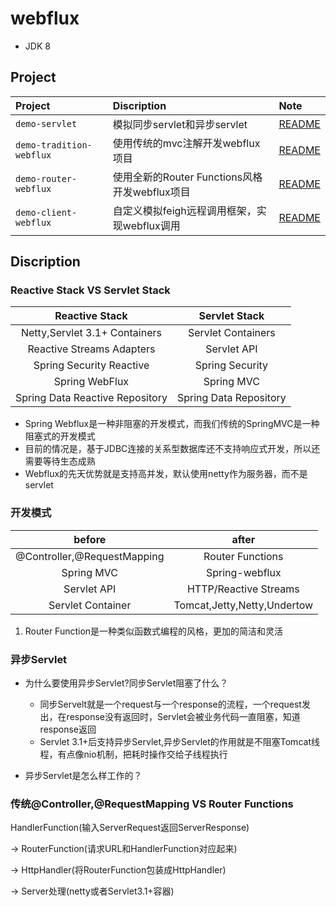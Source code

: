 # webflux

- JDK 8

## Project



| Project| Discription | Note |
| :---- | :---- | :---- |
| `demo-servlet`|模拟同步servlet和异步servlet|[README](./demo-servlet/README.md)|
|`demo-tradition-webflux`|使用传统的mvc注解开发webflux项目|[README](./demo-tradition-webflux/README.md)|
|`demo-router-webflux `|使用全新的Router Functions风格开发webflux项目|[README](./demo-router-webflux/README.md)|
|`demo-client-webflux `|自定义模拟feigh远程调用框架，实现webflux调用|[README](./demo-client-webflux/README.md)|

## Discription

### Reactive Stack VS Servlet Stack

| Reactive Stack | Servlet Stack | 
| :------: | :------: | 
| Netty,Servlet 3.1+ Containers | Servlet Containers |
| Reactive Streams Adapters | Servlet API |
| Spring Security Reactive | Spring Security |
| Spring WebFlux  | Spring MVC |
| Spring Data Reactive Repository | Spring Data Repository |

- Spring Webflux是一种非阻塞的开发模式，而我们传统的SpringMVC是一种阻塞式的开发模式
- 目前的情况是，基于JDBC连接的关系型数据库还不支持响应式开发，所以还需要等待生态成熟
- Webflux的先天优势就是支持高并发，默认使用netty作为服务器，而不是servlet


### 开发模式

| before | after | 
| :------: | :------: | 
| @Controller,@RequestMapping | Router Functions |
| Spring MVC | Spring-webflux |
| Servlet API | HTTP/Reactive Streams |
| Servlet Container  | Tomcat,Jetty,Netty,Undertow |

1. Router Function是一种类似函数式编程的风格，更加的简洁和灵活


### 异步Servlet

- 为什么要使用异步Servlet?同步Servlet阻塞了什么？

    - 同步Servelt就是一个request与一个response的流程，一个request发出，在response没有返回时，Servlet会被业务代码一直阻塞，知道response返回
    - Servlet 3.1+后支持异步Servlet,异步Servlet的作用就是不阻塞Tomcat线程，有点像nio机制，把耗时操作交给子线程执行


- 异步Servlet是怎么样工作的？


### 传统@Controller,@RequestMapping VS Router Functions

HandlerFunction(输入ServerRequest返回ServerResponse)

-> 
RouterFunction(请求URL和HandlerFunction对应起来)

->
HttpHandler(将RouterFunction包装成HttpHandler)

->
Server处理(netty或者Servlet3.1+容器)

